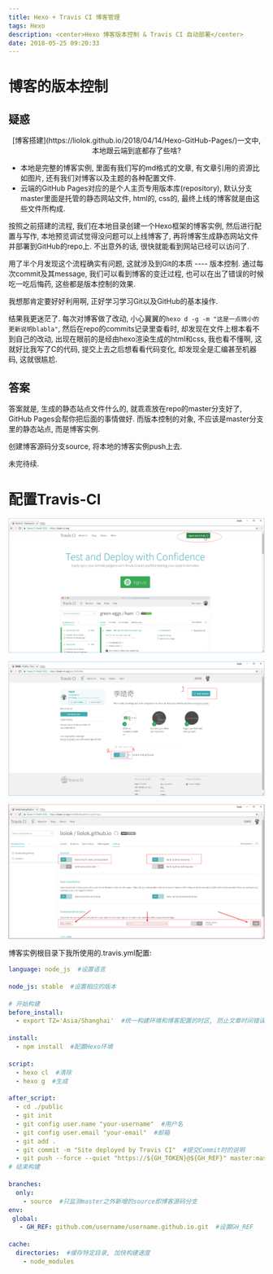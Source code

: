 ```yaml
---
title: Hexo + Travis CI 博客管理
tags: Hexo
description: <center>Hexo 博客版本控制 & Travis CI 自动部署</center>
date: 2018-05-25 09:20:33
---
```


# 博客的版本控制

## 疑惑

<center>[博客搭建](https://liolok.github.io/2018/04/14/Hexo-GitHub-Pages/)一文中, 本地跟云端到底都存了些啥?</center>

- 本地是完整的博客实例, 里面有我们写的md格式的文章, 有文章引用的资源比如图片, 还有我们对博客以及主题的各种配置文件.
- 云端的GitHub Pages对应的是个人主页专用版本库(repository), 默认分支master里面是托管的静态网站文件, html的, css的, 最终上线的博客就是由这些文件所构成.

按照之前搭建的流程, 我们在本地目录创建一个Hexo框架的博客实例, 然后进行配置与写作, 本地预览调试觉得没问题可以上线博客了, 再将博客生成静态网站文件并部署到GitHub的repo上. 不出意外的话, 很快就能看到网站已经可以访问了.

用了半个月发现这个流程确实有问题, 这就涉及到Git的本质 ---- 版本控制. 通过每次commit及其message, 我们可以看到博客的变迁过程, 也可以在出了错误的时候吃一吃后悔药, 这些都是版本控制的效果.

我想那肯定要好好利用啊, 正好学习学习Git以及GitHub的基本操作.

结果我更迷茫了. 每次对博客做了改动, 小心翼翼的`hexo d -g -m "这是一点微小的更新说明blabla"`, 然后在repo的commits记录里查看时, 却发现在文件上根本看不到自己的改动, 出现在眼前的是经由hexo渲染生成的html和css, 我也看不懂啊, 这就好比我写了C的代码, 提交上去之后想看看代码变化, 却发现全是汇编甚至机器码, 这就很尴尬.

## 答案

答案就是, 生成的静态站点文件什么的, 就乖乖放在repo的master分支好了, GitHub Pages会帮你把后面的事情做好. 而版本控制的对象, 不应该是master分支里的静态站点, 而是博客实例.

创建博客源码分支source, 将本地的博客实例push上去.

未完待续.

# 配置Travis-CI

![Configure-Travis-CI (0)](2018-05-25-Hexo-Travis-CI/Configure-Travis-CI-0.png)

![Configure-Travis-CI (1)](2018-05-25-Hexo-Travis-CI/Configure-Travis-CI-1.png)

![Configure-Travis-CI (2)](2018-05-25-Hexo-Travis-CI/Configure-Travis-CI-2.png)

博客实例根目录下我所使用的.travis.yml配置:

```YAML
language: node_js  #设置语言

node_js: stable  #设置相应的版本

# 开始构建
before_install:
  - export TZ='Asia/Shanghai'  #统一构建环境和博客配置的时区, 防止文章时间错误
  
install:
  - npm install  #配置Hexo环境

script:
  - hexo cl  #清除
  - hexo g  #生成

after_script:
  - cd ./public
  - git init
  - git config user.name "your-username"  #用户名
  - git config user.email "your-email"  #邮箱
  - git add .
  - git commit -m "Site deployed by Travis CI"  #提交Commit时的说明
  - git push --force --quiet "https://${GH_TOKEN}@${GH_REF}" master:master  #GH_TOKEN是在Travis中配置Token的名称
# 结束构建

branches:
  only:
    - source  #只监测master之外新增的source即博客源码分支
env:
 global:
   - GH_REF: github.com/username/username.github.io.git  #设置GH_REF

cache:
  directories:  #缓存特定目录, 加快构建速度
    - node_modules

```


